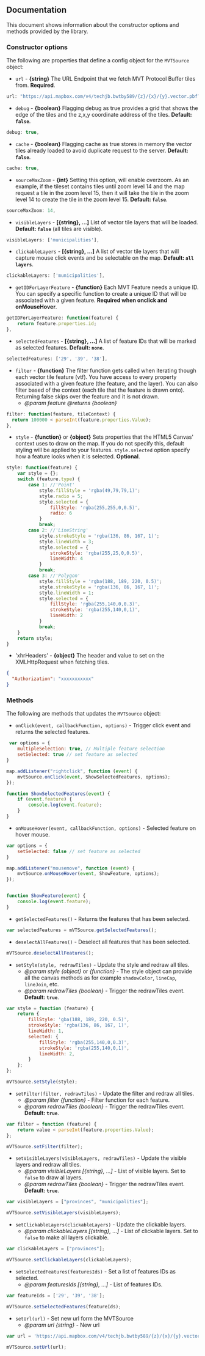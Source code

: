 ﻿## Documentation

This document shows information about the constructor options and methods provided by the library. 

### Constructor options

The following are properties that define a config object for the `MVTSource` object:

* `url` - **{string}** The URL Endpoint that we fetch MVT Protocol Buffer tiles from. **Required**.

```js
url: "https://api.mapbox.com/v4/techjb.bwtby589/{z}/{x}/{y}.vector.pbf?",
```

* `debug` - **{boolean}** Flagging debug as true provides a grid that shows the edge of the tiles and the z,x,y coordinate address of the tiles. **Default: `false`**.

```js
debug: true,
```

* `cache` - **{boolean}** Flagging cache as true stores in memory the vector tiles already loaded to avoid duplicate request to the server. **Default: `false`**.

```js
cache: true,
```

* `sourceMaxZoom` - **{int}** Setting this option, will enable overzoom. As an example, if the tileset contains tiles until zoom level 14 and the map request a tile in the zoom level 15, then it will take the tile in the zoom level 14 to create the tile in the zoom level 15. **Default: `false`**.

```js
sourceMaxZoom: 14,
```

* `visibleLayers` - **[{string}, ...]** List of vector tile layers that will be loaded. **Default: `false`** (all tiles are visible).

```js
visibleLayers: ['municipalities'],
```


* `clickableLayers` - **[{string}, ...]** A list of vector tile layers that will capture mouse click events and be selectable on the map. **Default: `all layers`**.

```js
clickableLayers: ['municipalities'],
```

* `getIDForLayerFeature` - **{function}** Each MVT Feature needs a unique ID. You can specify a specific function to create a unique ID that will be associated with a given feature. **Required when onclick and onMouseHover**.

```js
getIDForLayerFeature: function(feature) {
    return feature.properties.id;
},
```

* `selectedFeatures` - **[{string}, ...]** A list of feature IDs that will be marked as selected features. **Default: `none`**.

```js
selectedFeatures: ['29', '39', '38'],
```

* `filter` - **{function}** The filter function gets called when iterating though each vector tile feature (vtf). You have access to every property associated with a given feature (the feature, and the layer). You can also filter based of the context (each tile that the feature is drawn onto). Returning false skips over the feature and it is not drawn.   
  * *@param feature* *@returns {boolean}*

```js
filter: function(feature, tileContext) {
  return 100000 < parseInt(feature.properties.Value);
},
```

* `style` - **{function}** or **{object}** Sets properties that the HTML5 Canvas' context uses to draw on the map. If you do not specify this, default styling will be applied to your features. `style.selected` option specify how a feature looks when it is selected. **Optional**.
  
```js
style: function(feature) {
    var style = {};
    switch (feature.type) {
        case 1: //'Point'
            style.fillStyle = 'rgba(49,79,79,1)';
            style.radio = 5;
            style.selected = {
                fillStyle: 'rgba(255,255,0,0.5)',
                radio: 6
            }
            break;
        case 2: //'LineString'
            style.strokeStyle = 'rgba(136, 86, 167, 1)';
            style.lineWidth = 3;
            style.selected = {
                strokeStyle: 'rgba(255,25,0,0.5)',
                lineWidth: 4
            }
            break;
        case 3: //'Polygon'
            style.fillStyle = 'rgba(188, 189, 220, 0.5)';
            style.strokeStyle = 'rgba(136, 86, 167, 1)';
            style.lineWidth = 1;
            style.selected = {
                fillStyle: 'rgba(255,140,0,0.3)',
                strokeStyle: 'rgba(255,140,0,1)',
                lineWidth: 2
            }
            break;
    }
    return style;
}
```

* 'xhrHeaders' - **{object}** The header and value to set on the XMLHttpRequest when fetching tiles.

```json
{
  "Authorization": "xxxxxxxxxxx"
}
```

### Methods

The following are methods that updates the `MVTSource` object:

* `onClick(event, callbackFunction, options)` - Trigger click event and returns the selected features.

```js
 var options = {
    multipleSelection: true, // Multiple feature selection
    setSelected: true // set feature as selected
}

map.addListener("rightclick", function (event) {
    mvtSource.onClick(event, ShowSelectedFeatures, options);
});

function ShowSelectedFeatures(event) {
    if (event.feature) {
        console.log(event.feature);
    }                        
}
```

* `onMouseHover(event, callbackFunction, options)` - Selected feature on hover mouse.

```js
var options = {
    setSelected: false // set feature as selected
}

map.addListener("mousemove", function (event) {
    mvtSource.onMouseHover(event, ShowFeature, options);
});


function ShowFeature(event) {
    console.log(event.feature);
}
```


* `getSelectedFeatures()` - Returns the features that has been selected.

```js
var selectedFeatures = mVTSource.getSelectedFeatures();
```


* `deselectAllFeatures()` - Deselect all features that has been selected.

```js
mVTSource.deselectAllFeatures();
```


* `setStyle(style, redrawTiles)` - Update the style and redraw all tiles. 
  * *@param style* *{object}* or *{function}* - The style object can provide all the canvas methods as for example `shadowColor`, `lineCap`, `lineJoin`, etc. 
  * *@param redrawTiles* *{boolean}* - Trigger the redrawTiles event. **Default: `true`**.

```js
var style = function (feature) {
    return {
        fillStyle: 'gba(188, 189, 220, 0.5)',
        strokeStyle: 'rgba(136, 86, 167, 1)',
        lineWidth: 1,
        selected: {
            fillStyle: 'rgba(255,140,0,0.3)',
            strokeStyle: 'rgba(255,140,0,1)',
            lineWidth: 2,
        }
    };
};

mVTSource.setStyle(style);
```

* `setFilter(filter, redrawTiles)` - Update the filter and redraw all tiles. 
  * *@param filter* *{function}* - Filter function for each feature. 
  * *@param redrawTiles* *{boolean}* - Trigger the redrawTiles event. **Default: `true`**.

```js
var filter = function (feature) {
    return value < parseInt(feature.properties.Value);
};

mVTSource.setFilter(filter);
```


* `setVisibleLayers(visibleLayers, redrawTiles)` - Update the visible layers and redraw all tiles. 
  * *@param visibleLayers* *[{string}, ...]* - List of visible layers. Set to `false` to draw al layers. 
  * *@param redrawTiles* *{boolean}* - Trigger the redrawTiles event. **Default: `true`**.

```js
var visibleLayers = ["provinces", "municipalities"];

mVTSource.setVisibleLayers(visibleLayers);
```

* `setClickableLayers(clickableLayers)` - Update the clickable layers. 
  * *@param clickableLayers* *[{string}, ...]* - List of clickable layers. Set to `false` to make all layers clickable.   

```js
var clickableLayers = ["provinces"];

mVTSource.setClickableLayers(clickableLayers);
```


* `setSelectedFeatures(featuresIds)` - Set a list of features IDs as selected.
  * *@param featuresIds* *[{string}, ...]* - List of features IDs.

```js
var featureIds = ['29', '39', '38'];

mVTSource.setSelectedFeatures(featureIds);
```


* `setUrl(url)` - Set new url form the MVTSource
  * *@param url* *{string}* - New url

```js
var url = 'https://api.mapbox.com/v4/techjb.bwtby589/{z}/{x}/{y}.vector.pbf';

mVTSource.setUrl(url);
```